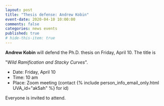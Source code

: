 ```yaml
---
layout: post
title: "Thesis defense: Andrew Kobin"
event-date: 2020-04-10 10:00:00
comments: false
categories: news events
published: true
# hide-this-item: true
---
```


**Andrew Kobin** will defend the Ph.D. thesis on Friday, April 10.
The title is

"_Wild Ramification and Stacky Curves_".

- Date: Friday, April 10
- Time: 10 am 
- Place: Zoom meeting (contact {% include person_info_email_only.html UVA_id="ak5ah" %} for id)

Everyone is invited to attend.